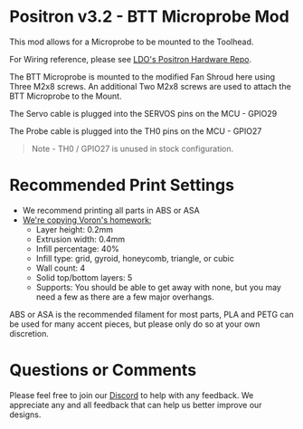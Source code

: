 # Positron v3.2 - BTT Microprobe Mod
This mod allows for a Microprobe to be mounted to the Toolhead.

For Wiring reference, please see [LDO's Positron Hardware Repo](https://github.com/MotorDynamicsLab/PositronHardware/tree/master/PositronV3.2).

The BTT Microprobe is mounted to the modified Fan Shroud here using Three M2x8 screws. An additional Two M2x8 screws are used to attach the BTT Microprobe to the Mount.

The Servo cable is plugged into the SERVOS pins on the MCU - GPIO29

The Probe cable is plugged into the TH0 pins on the MCU - GPIO27
> Note - TH0 / GPIO27 is unused in stock configuration.

# Recommended Print Settings

 - We recommend printing all parts in ABS or ASA
 - [We're copying Voron's homework;](https://docs.vorondesign.com/sourcing.html#print-settings)
    - Layer height: 0.2mm
    - Extrusion width: 0.4mm
    - Infill percentage: 40%
    - Infill type: grid, gyroid, honeycomb, triangle, or cubic
    - Wall count: 4
    - Solid top/bottom layers: 5
    - Supports: You should be able to get away with none, but you may need a few as there are a few major overhangs.

ABS or ASA is the recommended filament for most parts, PLA and PETG can be used for many accent pieces, but please only do so at your own discretion.

# Questions or Comments
Please feel free to join our [Discord](https://discord.gg/mGDkYZtyNY) to help with any feedback. We appreciate any and all feedback that can help us better improve our designs.
